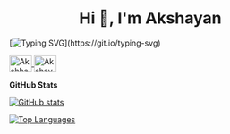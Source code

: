 <h1 align="center">Hi 👋, I'm Akshayan</h1>  

[![Typing SVG](https://readme-typing-svg.herokuapp.com/?lines=IT+Undergraduate+at+UOM;Tech+Enthusiast;)](https://git.io/typing-svg)


<a href="www.linkedin.com/in/akshayn10" target="blank"><img align="center" src="https://raw.githubusercontent.com/rahuldkjain/github-profile-readme-generator/master/src/images/icons/Social/linked-in-alt.svg" alt="Akshhayan" height="30" width="40" />
<a href="https://twitter.com/_Akshayn" target="blank"><img align="center" src="https://raw.githubusercontent.com/rahuldkjain/github-profile-readme-generator/master/src/images/icons/Social/twitter.svg" alt="Akshayan" height="30" width="40" /></a>


<b>GitHub Stats</b>

<a align="center" href="http://www.github.com/shubhamlashkan"><img src="https://github-readme-stats.vercel.app/api?username=akshayn10&show_icons=true&hide=&count_private=true&title_color=0891b2&text_color=ffffff&icon_color=0891b2&bg_color=1c1917&hide_border=true&show_icons=true" alt="GitHub stats" /></a>

<a align="center" href="https://github.com/shubhamlashkan" align="left"><img src="https://github-readme-stats.vercel.app/api/top-langs/?username=akshayn10&langs_count=10&title_color=0891b2&text_color=ffffff&icon_color=0891b2&bg_color=1c1917&hide_border=true&locale=en&custom_title=Top%20%Languages" alt="Top Languages" /></a>
